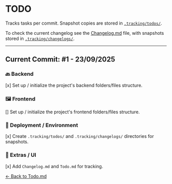 # TODO

Tracks tasks per commit. Snapshot copies are stored in [`.tracking/todos/`](./.tracking/todos/).

To check the current changelog see the [Changelog.md](./Changelog.md) file, with snapshots stored in [`.tracking/changelogs/`](./.tracking/changelogs/).

---

## Current Commit: #1 - 23/09/2025

### 🔙 Backend

[x] Set up / initialize the project's backend folders/files structure.

### 🖼️ Frontend

[] Set up / initialize the project's frontend folders/files structure.

### 🔧 Deployment / Environment

[x] Create `.tracking/todos/` and `.tracking/changelogs/` directories for snapshots.

### 🧩 Extras / UI

[x] Add `Changelog.md` and `Todo.md` for tracking.


[← Back to Todo.md](../../Todo.md)
